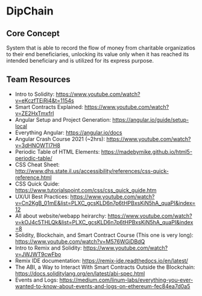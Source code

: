 # DipChain

## Core Concept
System that is able to record the flow of money from charitable organizatios to their end beneficiaries, unlocking its value only when it has reached its intended beneficiary and is utilized for its express purpose.

## Team Resources
- Intro to Solidity: https://www.youtube.com/watch?v=eKczfTEiRi4&t=1154s
- Smart Contracts Explained: https://www.youtube.com/watch?v=ZE2HxTmxfrI
- Angular Setup and Project Generation: https://angular.io/guide/setup-local
- Everything Angular: https://angular.io/docs
- Angular Crash Course 2021 (~2hrs): https://www.youtube.com/watch?v=3dHNOWTI7H8
- Periodic Table of HTML Elements: https://madebymike.github.io/html5-periodic-table/
- CSS Cheat Sheet: http://www.dhs.state.il.us/accessibility/references/css-quick-reference.html
- CSS Quick Quide: https://www.tutorialspoint.com/css/css_quick_guide.htm
- UX/UI Best Practices: https://www.youtube.com/watch?v=Cn2KgB_01mE&list=PLXC_gcsKLD6n7p6tHPBxsKjN5hA_quaPI&index=12
- All about website/webapp heirarchy: https://www.youtube.com/watch?v=kOJ4c5THLQk&list=PLXC_gcsKLD6n7p6tHPBxsKjN5hA_quaPI&index=8
- Solidity, Blockchain, and Smart Contract Course (This one is very long): https://www.youtube.com/watch?v=M576WGiDBdQ
- Intro to Remix and Solidity: https://www.youtube.com/watch?v=JWJWT9cwFbo
- Remix IDE documentation: https://remix-ide.readthedocs.io/en/latest/
- The ABI, a Way to Interact With Smart Contracts Outside the Blockchain: https://docs.soliditylang.org/en/latest/abi-spec.html
- Events and Logs: https://medium.com/linum-labs/everything-you-ever-wanted-to-know-about-events-and-logs-on-ethereum-fec84ea7d0a5
